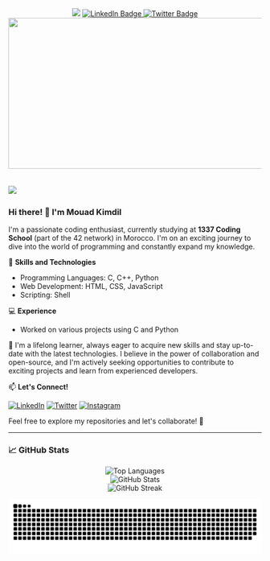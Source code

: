 <div align="center">
  <img src="https://media.giphy.com/media/M9gbBd9nbDrOTu1Mqx/giphy.gif" width="100"/>

  <a href="https://www.linkedin.com/in/mouad-kimdil-3ba2a6223/">
    <img src="https://img.shields.io/badge/LinkedIn-blue?style=for-the-badge&logo=linkedin&logoColor=white" alt="LinkedIn Badge"/>
  </a>
  <a href="https://twitter.com/mouadMRX1">
    <img src="https://img.shields.io/badge/Twitter-blue?style=for-the-badge&logo=twitter&logoColor=white" alt="Twitter Badge"/>
  </a>
</div>

<div align="center">
  <img src="https://media.giphy.com/media/dWesBcTLavkZuG35MI/giphy.gif" width="600" height="300"/>
</div>

<br>

![](https://komarev.com/ghpvc/?username=your-github-username)

### Hi there! 👋 I'm Mouad Kimdil

I'm a passionate coding enthusiast, currently studying at **1337 Coding School** (part of the 42 network) in Morocco. I'm on an exciting journey to dive into the world of programming and constantly expand my knowledge.

🚀 **Skills and Technologies**

- Programming Languages: C, C++, Python
- Web Development: HTML, CSS, JavaScript
- Scripting: Shell

💻 **Experience**

- Worked on various projects using C and Python

🌱 I'm a lifelong learner, always eager to acquire new skills and stay up-to-date with the latest technologies. I believe in the power of collaboration and open-source, and I'm actively seeking opportunities to contribute to exciting projects and learn from experienced developers.

📫 **Let's Connect!**

[![LinkedIn](https://img.shields.io/badge/LinkedIn-0077B5?style=for-the-badge&logo=linkedin&logoColor=white)](https://www.linkedin.com/in/mouad-kimdil-3ba2a6223/)
[![Twitter](https://img.shields.io/badge/Twitter-1DA1F2?style=for-the-badge&logo=twitter&logoColor=white)](https://twitter.com/mouadMRX1)
[![Instagram](https://img.shields.io/badge/Instagram-E4405F?style=for-the-badge&logo=instagram&logoColor=white)](https://www.instagram.com/mouad_kimdil/)

Feel free to explore my repositories and let's collaborate! 🚀

---

### 📈 GitHub Stats

<div align="center">
  <img src="https://github-readme-stats.vercel.app/api/top-langs/?username=Mouad-kimdil&layout=compact&theme=radical&hide_border=true&card_width=700" alt="Top Languages" height="200" /> <br>
  <img src="https://github-readme-stats.vercel.app/api?username=Mouad-kimdil&show_icons=true&theme=radical&hide_border=true&card_width=840" alt="GitHub Stats" /> <br>
  <img src="https://github-readme-streak-stats.herokuapp.com?user=Mouad-kimdil&theme=radical&hide_border=true&card_width=840" alt="GitHub Streak" />
</div>

![Snake animation](https://github.com/Mouad-kimdil/Mouad-kimdil/blob/main/.github/workflows/github-user-contribution.svg)
